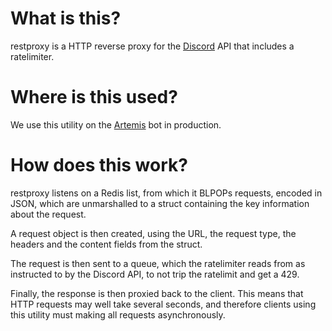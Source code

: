 # What is this?
restproxy is a HTTP reverse proxy for the [Discord](https://discordapp.com) API that includes a ratelimiter.

# Where is this used?
We use this utility on the [Artemis](https://artemisbot.io) bot in production.

# How does this work?
restproxy listens on a Redis list, from which it BLPOPs requests, encoded in JSON, which are unmarshalled to a struct
containing the key information about the request.

A request object is then created, using the URL, the request type, the headers and the content fields from the struct.

The request is then sent to a queue, which the ratelimiter reads from as instructed to by the Discord API, to not trip
the ratelimit and get a 429.

Finally, the response is then proxied back to the client. This means that HTTP requests may well take several seconds,
and therefore clients using this utility must making all requests asynchronously.